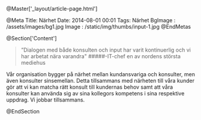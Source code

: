 @Master['_layout/article-page.html'] 

@Meta
Title: Närhet
Date: 2014-08-01 00:01
Tags: Närhet
BgImage : /assets/images/bg1.jpg
Image : /static/img/thumbs/input-1.jpg
@EndMetas

@Section['Content']
>”Dialogen med både konsulten och input har varit kontinuerlig och vi har arbetat nära varandra"
#####-IT-chef en av nordens största mediehus
 
Vår organisation bygger på närhet mellan kundansvariga och konsulter, men även konsulter sinsemellan. Detta tillsammans med närheten till våra kunder gör att vi kan matcha rätt konsult till kundernas behov samt att våra konsulter kan använda sig av sina kollegors kompetens i sina respektive uppdrag. Vi jobbar tillsammans.

@EndSection 
